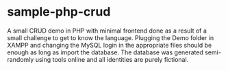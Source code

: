 # sample-php-crud
A small CRUD demo in PHP with minimal frontend done as a result of a small challenge to get to know the language.
Plugging the Demo folder in XAMPP and changing the MySQL login in the appropriate files should be enough as long as import the database.
The database was generated semi-randomly using tools online and all identities are purely fictional.